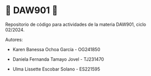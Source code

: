 # :space_invader: DAW901 :space_invader:

Repositorio de código para actividades de la materia DAW901, ciclo 02/2024. 

Autores:

+ Karen Banessa Ochoa García - OG241850

+	Daniela Fernanda Tamayo Jovel - TJ231470

+	Ulma Lissette Escobar Solano - ES221595
